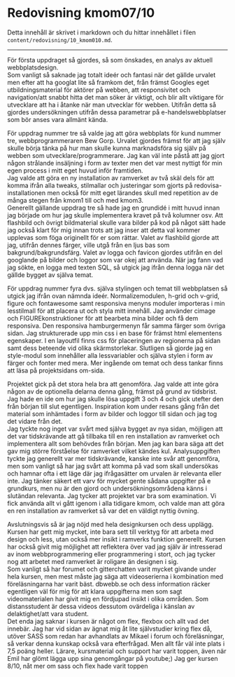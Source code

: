 ---
---
Redovisning kmom07/10
=========================

Detta innehåll är skrivet i markdown och du hittar innehållet i filen `content/redovisning/10_kmom010.md`.

***
För första uppdraget så gjordes, så som önskades, en analys av aktuell webbplatsdesign.  
Som vanligt så saknade jag totalt ideér och fantasi när det gällde urvalet men efter att ha googlat lite så framkom det, från främst Googles eget utbildningsmaterial för aktörer på webben, att responsivitet och navigation/att snabbt hitta det man söker är viktigt, och blir allt viktigare för utvecklare att ha i åtanke när man utvecklar för webben. Utifrån detta så gjordes undersökningen utifrån dessa parametrar på e-handelswebbplatser som bör anses vara allmänt kända.

För uppdrag nummer tre så valde jag att göra webbplats för kund nummer tre, webbprogrammeraren Bew Gorp. Urvalet gjordes främst för att jag själv skulle börja tänka på hur man skulle kunna marknadsföra sig själv på webben som utvecklare/programmerare. Jag kan väl inte påstå att jag gjort någon strålande insäljning i form av texter men det var mest nyttigt för min egen process i mitt eget huvud inför framtiden.  
Jag valde att göra en ny installation av ramverket av två skäl dels för att komma ifrån alla tweaks,  stilmallar och justeringar som gjorts på redovisa-installationen men också för mitt eget lärandes skull med repetition av de många stegen från kmom1 till och med kmom3.  
Generellt gällande uppdrag tre så hade jag en grundidé i mitt huvud innan jag började om hur jag skulle implementera kravet på två kolumner osv. Att flashbild och övrigt bildmaterial skulle vara bilder på kod på något sätt hade jag också klart för mig innan trots att jag inser att detta val kommer upplevas som föga originellt för er som rättar. Valet av flashbild gjorde att jag, utifrån dennes färger, ville utgå från en ljus bas som bakgrund/bakgrundsfärg. Valet av logga och favicon gjordes utifrån en del googlande på bilder och loggor som var okej att använda. När jag fann vad jag sökte, en logga med texten SQL, så utgick jag ifrån denna logga när det gällde bygget av själva temat.

För uppdrag nummer fyra dvs. själva stylingen och temat till webbplatsen så utgick jag ifrån ovan nämnda ideér. Normalizemodulen, h-grid och v-grid, figure och fontawesome samt responsiva menyns moduler importeras i min lesstilmall för att placera ut och styla mitt innehåll. Jag använder cimage och FIGUREkonstruktioner för att bearbeta mina bilder och få dem responsiva. Den responsiva hamburgermenyn får samma färger som övriga sidan. Jag strukturerade upp min css i en base för främst html elementens egenskaper. I en layoutfil finns css för placeringen av regionerna på sidan samt dess beteende vid olika skärmstorlekar.
Slutligen så gjorde jag en style-modul som innehåller alla lessvariabler och själva stylen i form av färger och fonter med mera. Mer ingående om temat och dess tankar finns att läsa på projektsidans om-sida.

Projektet gick på det stora hela bra att genomföra. Jag valde att inte göra någon av de optionella delarna denna gång, främst på grund av tidsbrist. Jag hade en ide om hur jag skulle lösa uppgift 3 och 4 och gick utefter den från början till slut egentligen. Inspiration kom under resans gång från det material som inhämtades i form av bilder och loggor till sidan och jag tog det vidare från det.  
Jag tyckte nog inget var svårt med själva bygget av nya sidan, möjligen att det var tidskrävande att gå tillbaka till en ren installation av ramverket och implementera allt som behövdes från början. Men jag kan bara säga att det gav mig större förståelse för ramverket vilket kändes kul. Analysuppgiften tyckte jag generellt var mer tidskrävande, kanske inte svår att genomföra, men som vanligt så har jag svårt att komma på vad som skall undersökas och hamnar ofta i ett läge där jag ifrågasätter om urvalen är relevanta eller inte. Jag tänker säkert ett varv för mycket gente sådana uppgifter på e grundkurs, men nu är den gjord och undersökningsområdena känns i slutändan relevanta. Jag tycker att projektet var bra som examination. Vi fick använda allt vi gått igenom i alla tidigare kmom, och valde man att göra en ren installation av ramverket så var det en väldigt nyttig övning.

Avslutningsvis så är jag nöjd med hela designkursen och dess upplägg. Kursen har gett mig mycket, inte bara sett till verktyg för att arbeta med design och less, utan också mer insikt i ramverks funktion generellt. Kursen har också givit mig möjlighet att reflektera över vad jag själv är intresserad av inom webbprogrammering eller programmering i stort, och jag tycker nog att arbetet med ramverket är roligare än designen i sig.  
Som vanligt så har forumet och gitterchatten varit mycket givande under hela kursen, men mest måste jag säga att videoserierna i kombination med föreläsningarna har varit bäst. dbwebb.se och dess information räcker egentligen väl för mig för att klara uppgifterna men som sagt videomaterialen har givit mig en fördjupad insikt i olika områden. Som distansstudent är dessa videos dessutom ovärdeliga i känslan av delaktighet/att vara student.  
Det enda jag saknar i kursen är något om flex, flexbox och allt vad det innebär. Jag har vid sidan av ägnat mig åt lite självstudier kring flex då, utöver SASS som redan har avhandlats av Mikael i forum och föreläsningar, så verkar denna kunskap också vara efterfrågad. Men allt får väl inte plats i 7,5 poäng heller. Lärare, kursmaterial och support har varit toppen, även när Emil har glömt lägga upp sina genomgångar på youtube;) Jag ger kursen 8/10, nåt mer om sass och flex hade varit toppen

